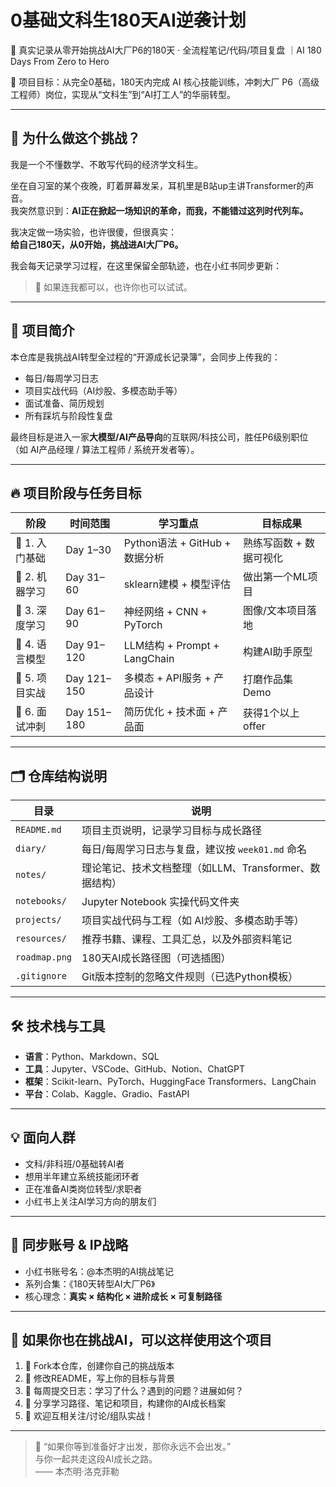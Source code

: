 # 0基础文科生180天AI逆袭计划

📘 真实记录从零开始挑战AI大厂P6的180天 · 全流程笔记/代码/项目复盘 ｜AI 180 Days From Zero to Hero

🎯 项目目标：从完全0基础，180天内完成 AI 核心技能训练，冲刺大厂 P6（高级工程师）岗位，实现从“文科生”到“AI打工人”的华丽转型。

---

## 👀 为什么做这个挑战？

我是一个不懂数学、不敢写代码的经济学文科生。

坐在自习室的某个夜晚，盯着屏幕发呆，耳机里是B站up主讲Transformer的声音。  
我突然意识到：**AI正在掀起一场知识的革命，而我，不能错过这列时代列车。**

我决定做一场实验，也许很傻，但很真实：  
**给自己180天，从0开始，挑战进AI大厂P6。**

我会每天记录学习过程，在这里保留全部轨迹，也在小红书同步更新：  
> 🌱 如果连我都可以，也许你也可以试试。

---

## 🧭 项目简介

本仓库是我挑战AI转型全过程的“开源成长记录簿”，会同步上传我的：

- 每日/每周学习日志
- 项目实战代码（AI炒股、多模态助手等）
- 面试准备、简历规划
- 所有踩坑与阶段性复盘

最终目标是进入一家**大模型/AI产品导向**的互联网/科技公司，胜任P6级别职位（如 AI产品经理 / 算法工程师 / 系统开发者等）。

---

## 🔥 项目阶段与任务目标

| 阶段 | 时间范围 | 学习重点 | 目标成果 |
|------|----------|----------|----------|
| 🚩 1. 入门基础 | Day 1–30 | Python语法 + GitHub + 数据分析 | 熟练写函数 + 数据可视化 |
| 🚩 2. 机器学习 | Day 31–60 | sklearn建模 + 模型评估 | 做出第一个ML项目 |
| 🚩 3. 深度学习 | Day 61–90 | 神经网络 + CNN + PyTorch | 图像/文本项目落地 |
| 🚩 4. 语言模型 | Day 91–120 | LLM结构 + Prompt + LangChain | 构建AI助手原型 |
| 🚩 5. 项目实战 | Day 121–150 | 多模态 + API服务 + 产品设计 | 打磨作品集Demo |
| 🚩 6. 面试冲刺 | Day 151–180 | 简历优化 + 技术面 + 产品面 | 获得1个以上offer |

---
## 🗂 仓库结构说明

| 目录 | 说明 |
|------|------|
| `README.md` | 项目主页说明，记录学习目标与成长路径 |
| `diary/` | 每日/每周学习日志与复盘，建议按 `week01.md` 命名 |
| `notes/` | 理论笔记、技术文档整理（如LLM、Transformer、数据结构） |
| `notebooks/` | Jupyter Notebook 实操代码文件夹 |
| `projects/` | 项目实战代码与工程（如 AI炒股、多模态助手等） |
| `resources/` | 推荐书籍、课程、工具汇总，以及外部资料笔记 |
| `roadmap.png` | 180天AI成长路径图（可选插图） |
| `.gitignore` | Git版本控制的忽略文件规则（已选Python模板） |
---

## 🛠 技术栈与工具

- **语言**：Python、Markdown、SQL
- **工具**：Jupyter、VSCode、GitHub、Notion、ChatGPT
- **框架**：Scikit-learn、PyTorch、HuggingFace Transformers、LangChain
- **平台**：Colab、Kaggle、Gradio、FastAPI

---

## 💡 面向人群

- 文科/非科班/0基础转AI者
- 想用半年建立系统技能闭环者
- 正在准备AI类岗位转型/求职者
- 小红书上关注AI学习方向的朋友们

---

## 📌 同步账号 & IP战略

- 小红书账号名：@本杰明的AI挑战笔记
- 系列合集：《180天转型AI大厂P6》
- 核心理念：**真实 × 结构化 × 进阶成长 × 可复制路径**

---

## 📣 如果你也在挑战AI，可以这样使用这个项目

1. 🍴 Fork本仓库，创建你自己的挑战版本
2. 📝 修改README，写上你的目标与背景
3. 📅 每周提交日志：学习了什么？遇到的问题？进展如何？
4. 📌 分享学习路径、笔记和项目，构建你的AI成长档案
5. 🤝 欢迎互相关注/讨论/组队实战！

---

> 👑 “如果你等到准备好才出发，那你永远不会出发。”  
> 与你一起共走这段AI成长之路。  
> —— 本杰明·洛克菲勒
